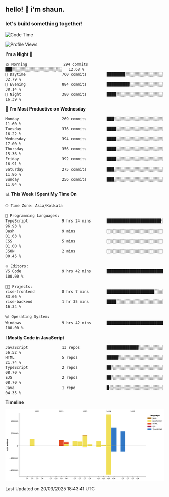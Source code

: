 ## hello! 👋 i'm shaun. 
### let's build something together!
<!--START_SECTION:waka-->
![Code Time](http://img.shields.io/badge/Code%20Time-59%20hrs%2018%20mins-blue)

![Profile Views](http://img.shields.io/badge/Profile%20Views-4-blue)

**I'm a Night 🦉** 

```text
🌞 Morning                294 commits         ███░░░░░░░░░░░░░░░░░░░░░░   12.68 % 
🌆 Daytime                760 commits         ████████░░░░░░░░░░░░░░░░░   32.79 % 
🌃 Evening                884 commits         ██████████░░░░░░░░░░░░░░░   38.14 % 
🌙 Night                  380 commits         ████░░░░░░░░░░░░░░░░░░░░░   16.39 % 
```
📅 **I'm Most Productive on Wednesday** 

```text
Monday                   269 commits         ███░░░░░░░░░░░░░░░░░░░░░░   11.60 % 
Tuesday                  376 commits         ████░░░░░░░░░░░░░░░░░░░░░   16.22 % 
Wednesday                394 commits         ████░░░░░░░░░░░░░░░░░░░░░   17.00 % 
Thursday                 356 commits         ████░░░░░░░░░░░░░░░░░░░░░   15.36 % 
Friday                   392 commits         ████░░░░░░░░░░░░░░░░░░░░░   16.91 % 
Saturday                 275 commits         ███░░░░░░░░░░░░░░░░░░░░░░   11.86 % 
Sunday                   256 commits         ███░░░░░░░░░░░░░░░░░░░░░░   11.04 % 
```


📊 **This Week I Spent My Time On** 

```text
🕑︎ Time Zone: Asia/Kolkata

💬 Programming Languages: 
TypeScript               9 hrs 24 mins       ████████████████████████░   96.93 % 
Bash                     9 mins              ░░░░░░░░░░░░░░░░░░░░░░░░░   01.63 % 
CSS                      5 mins              ░░░░░░░░░░░░░░░░░░░░░░░░░   01.00 % 
JSON                     2 mins              ░░░░░░░░░░░░░░░░░░░░░░░░░   00.45 % 

🔥 Editors: 
VS Code                  9 hrs 42 mins       █████████████████████████   100.00 % 

🐱‍💻 Projects: 
rise-frontend            8 hrs 7 mins        █████████████████████░░░░   83.66 % 
rise-backend             1 hr 35 mins        ████░░░░░░░░░░░░░░░░░░░░░   16.34 % 

💻 Operating System: 
Windows                  9 hrs 42 mins       █████████████████████████   100.00 % 
```

**I Mostly Code in JavaScript** 

```text
JavaScript               13 repos            ██████████████░░░░░░░░░░░   56.52 % 
HTML                     5 repos             █████░░░░░░░░░░░░░░░░░░░░   21.74 % 
TypeScript               2 repos             ██░░░░░░░░░░░░░░░░░░░░░░░   08.70 % 
EJS                      2 repos             ██░░░░░░░░░░░░░░░░░░░░░░░   08.70 % 
Java                     1 repo              █░░░░░░░░░░░░░░░░░░░░░░░░   04.35 % 
```



**Timeline**

![Lines of Code chart](https://raw.githubusercontent.com/ShaunDaniel/ShaunDaniel/main/assets/bar_graph.png)


 Last Updated on 20/03/2025 18:43:41 UTC
<!--END_SECTION:waka-->
